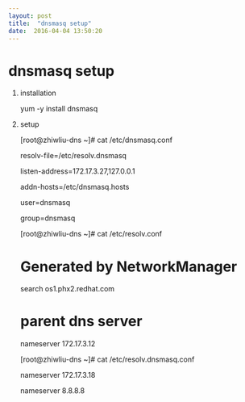 ```yaml
---
layout: post
title:  "dnsmasq setup"
date:  2016-04-04 13:50:20
---
```


# dnsmasq setup

1. installation

    yum -y install dnsmasq

2. setup

    [root@zhiwliu-dns ~]# cat /etc/dnsmasq.conf

    resolv-file=/etc/resolv.dnsmasq

    listen-address=172.17.3.27,127.0.0.1

    addn-hosts=/etc/dnsmasq.hosts

    user=dnsmasq

    group=dnsmasq

    [root@zhiwliu-dns ~]# cat /etc/resolv.conf

    # Generated by NetworkManager

    search os1.phx2.redhat.com

    # parent dns server

    nameserver 172.17.3.12

    [root@zhiwliu-dns ~]# cat /etc/resolv.dnsmasq.conf

    nameserver 172.17.3.18

    nameserver 8.8.8.8
